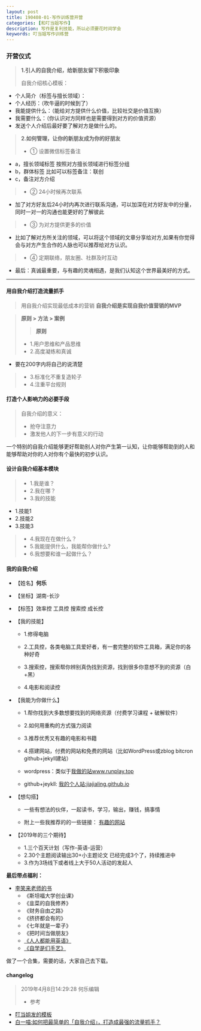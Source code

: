 ```yaml
---
layout: post
title: 190408-01-写作训练营开营
categories: [和叮当姐写作]
description: 写作是复利技能，所以必须要花时间学会
keywords: 叮当姐写作训练营
---
```

### 开营仪式
> **1.引人的自我介绍，给新朋友留下积极印象**
>
> 自我介绍核心模板：
- 个人简介（标签与擅长领域）：
- 个人经历：（吹牛逼的时候到了）
- 我能提供什么：（能给对方提供什么价值，比较社交是价值互换）
- 我需要什么：（你认识对方同样也是需要得到对方的价值资源）
- 发送个人介绍后最好要了解对方是做什么的。

>**2.如何管理，让你的新朋友成为你的好朋友**
>- ① 设置微信标签备注
  - a，擅长领域标签
  按照对方擅长领域进行标签分组
  - b，群体标签
  比如可以标签备注：联创
  - c，备注对方介绍

>- ② 24小时候再次联系
  - 加了对方好友后24小时内再次进行联系沟通，可以加深在对方好友中的分量，同时一对一的沟通也能更好的了解彼此

>- ③ 为对方提供更多的价值
  - 比如了解对方所关注的领域，可以将这个领域的文章分享给对方,如果有你觉得会与对方产生合作的人脉也可以推荐给对方认识。

>- ④ 定期联络，朋友圈、社群及时互动
  - 最后：真诚最重要，与有趣的灵魂相遇，是我们认知这个世界最美好的方式。

---

#### 用自我介绍打造流量抓手
>用自我介绍实现最低成本的营销
**自我介绍是实现自我价值营销的MVP**

> **原则 > 方法 > 案例**
>> **原则**
> - 1.用户思维和产品思维
> - 2.高度凝练和真诚
   - 要在200字内将自己的说清楚
> - 3.标准化不重复造轮子
> - 4.注重平台规则

#### 打造个人影响力的必要手段
> 自我介绍的意义：
>- 抢夺注意力
>- 激发他人的下一步有意义的行动

一个特别的自我介绍能够更好帮助别人对你产生第一认知，让你能够帮助到的人和能够帮助对你的人对你有个最快的初步认识。

#### 设计自我介绍基本模块
> - 1.我是谁？
> - 2.我在哪？
> - 3.我的技能
   - 1.技能1
   - 2.技能2
   - 3.技能3
> - 4.我现在在做什么？
> - 5.我能提供什么，我能帮你做什么?
> - 6.我想要和谁一起做什么？

#### 我的自我介绍
- 【姓名】**何乐**

- 【坐标】湖南-长沙  

- 【标签】效率控 工具控 搜索控 成长控

- 【我的技能】

  - 1.修得电脑

  - 2.工具控，各类电脑工具爱好者，有一套完整的软件工具箱，满足你的各种好奇

  - 3.搜索控，搜索帮你辨别真伪找到资源，找到很多你意想不到的资源（白+黑）

  - 4.电影和阅读控

- 【我能为你做什么】

  - 1.帮你找到大多数想要找到的网络资源（付费学习课程 + 破解软件）

  - 2.如何用重构的方式强力阅读

  - 3.推荐优秀又有趣的电影和书籍

  - 4.搭建网站，付费的网站和免费的网站（比如WordPress或zblog  bitcron github+jekyll建站）
   - wordpress：类似于[我做的站www.runplay.top](www.runplay.top)
   - github+jeykll: [我的个人站:jiajialing.github.io](https://jiajialing.github.io)


- 【想勾搭】
  - 一些有想法的伙伴，一起读书，学习，输出，赚钱，搞事情

  - 附上一些我推荐的的一些链接：
  [有趣的网站](https://mubu.com/doc/bwl-hO7B3)

- 【2019年的三个期待】   
  - 1.三个百天计划（写作-英语-运营）
  - 2.30个主题阅读输出30+小主题论文 已经完成3个了，持续推进中
  - 3.作为3场线下或者线上大于50人活动的发起人

**最后带点福利：**
- [李笑来老师的书](http://www.ireadweek.com/index.php/Index/bookList.html?keyword=%E6%9D%8E%E7%AC%91%E6%9D%A5)
  - 《斯坦福大学创业课》
  - 《韭菜的自我修养》
  - 《财务自由之路》
  - 《挤挤都会有的》
  - 《七年就是一辈子》
  - 《把时间当做朋友》
  - [《人人都能用英语》](https://pan.baidu.com/s/1tksrBuTEcL2li21l12HpUA)
  - [《自学是们手艺》](https://github.com/selfteaching/the-craft-of-selfteaching)

做了一个合集，需要的话，大家自己去下载。
#### changelog
> 2019年4月8日14:29:28 何乐编辑
>- 参考
 - [叮当姐发的模板](#开营仪式)
 - [白一喵:如何把最简单的「自我介绍」，打造成最强的流量抓手？](https://mp.weixin.qq.com/s/8ldDtcuzIvFH5Fne5jMHUw)
